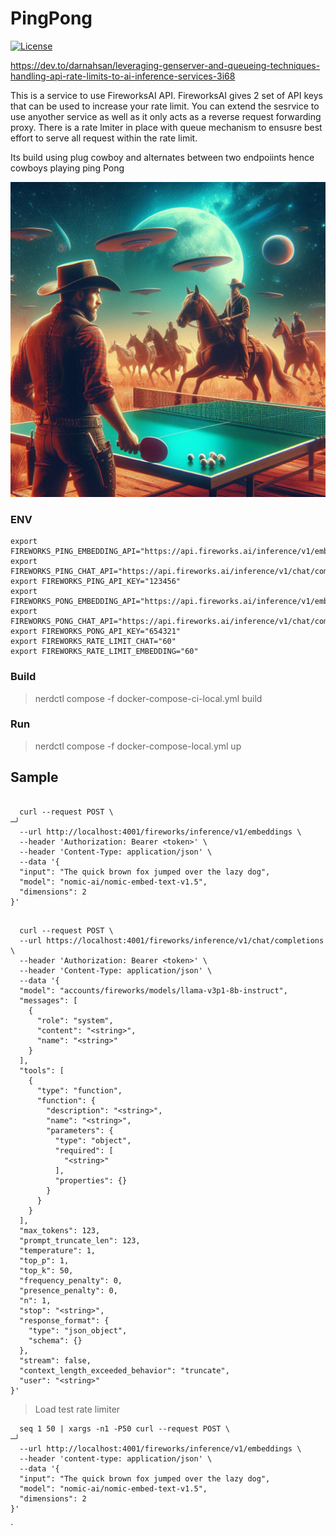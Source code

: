 # PingPong

[![License](https://img.shields.io/badge/License-Apache_2.0-blue.svg)](https://opensource.org/licenses/Apache-2.0)

https://dev.to/darnahsan/leveraging-genserver-and-queueing-techniques-handling-api-rate-limits-to-ai-inference-services-3i68

This is a service to use FireworksAI API. FireworksAI gives 2 set of API keys that can be used to increase your rate limit. 
You can extend the sesrvice to use anyother service as well as it only acts as a reverse request forwarding proxy. There is a rate lmiter 
in place with queue mechanism to ensusre best effort to serve all request within the rate limit.

Its build using plug cowboy and alternates between two endpoiints hence cowboys playing ping Pong

![Image](cowboy_ping_pong.jpeg)

### ENV
````
export FIREWORKS_PING_EMBEDDING_API="https://api.fireworks.ai/inference/v1/embeddings"
export FIREWORKS_PING_CHAT_API="https://api.fireworks.ai/inference/v1/chat/completions"
export FIREWORKS_PING_API_KEY="123456"
export FIREWORKS_PONG_EMBEDDING_API="https://api.fireworks.ai/inference/v1/embeddings"
export FIREWORKS_PONG_CHAT_API="https://api.fireworks.ai/inference/v1/chat/completions"
export FIREWORKS_PONG_API_KEY="654321"
export FIREWORKS_RATE_LIMIT_CHAT="60"
export FIREWORKS_RATE_LIMIT_EMBEDDING="60"
````

### Build

> nerdctl compose -f docker-compose-ci-local.yml build


### Run

> nerdctl compose -f docker-compose-local.yml up

## Sample
```

  curl --request POST \                                                                                             ─╯
  --url http://localhost:4001/fireworks/inference/v1/embeddings \
  --header 'Authorization: Bearer <token>' \
  --header 'Content-Type: application/json' \
  --data '{
  "input": "The quick brown fox jumped over the lazy dog",
  "model": "nomic-ai/nomic-embed-text-v1.5",
  "dimensions": 2
}'
```

```

  curl --request POST \
  --url https://localhost:4001/fireworks/inference/v1/chat/completions \
  --header 'Authorization: Bearer <token>' \
  --header 'Content-Type: application/json' \
  --data '{
  "model": "accounts/fireworks/models/llama-v3p1-8b-instruct",
  "messages": [
    {
      "role": "system",
      "content": "<string>",
      "name": "<string>"
    }
  ],
  "tools": [
    {
      "type": "function",
      "function": {
        "description": "<string>",
        "name": "<string>",
        "parameters": {
          "type": "object",
          "required": [
            "<string>"
          ],
          "properties": {}
        }
      }
    }
  ],
  "max_tokens": 123,
  "prompt_truncate_len": 123,
  "temperature": 1,
  "top_p": 1,
  "top_k": 50,
  "frequency_penalty": 0,
  "presence_penalty": 0,
  "n": 1,
  "stop": "<string>",
  "response_format": {
    "type": "json_object",
    "schema": {}
  },
  "stream": false,
  "context_length_exceeded_behavior": "truncate",
  "user": "<string>"
}'
```
> Load test rate limiter

```
  seq 1 50 | xargs -n1 -P50 curl --request POST \                                                                         ─╯
  --url http://localhost:4001/fireworks/inference/v1/embeddings \
  --header 'content-type: application/json' \
  --data '{
  "input": "The quick brown fox jumped over the lazy dog",
  "model": "nomic-ai/nomic-embed-text-v1.5",
  "dimensions": 2
}'

````
`
